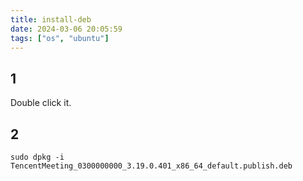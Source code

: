 ```yaml
---
title: install-deb
date: 2024-03-06 20:05:59
tags: ["os", "ubuntu"]
---
```

## 1

Double click it.

## 2

```
sudo dpkg -i TencentMeeting_0300000000_3.19.0.401_x86_64_default.publish.deb
```

